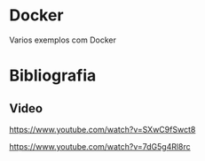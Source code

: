 # Docker
Varios exemplos com Docker





# Bibliografia 

## Video 

https://www.youtube.com/watch?v=SXwC9fSwct8

https://www.youtube.com/watch?v=7dG5g4Rl8rc

